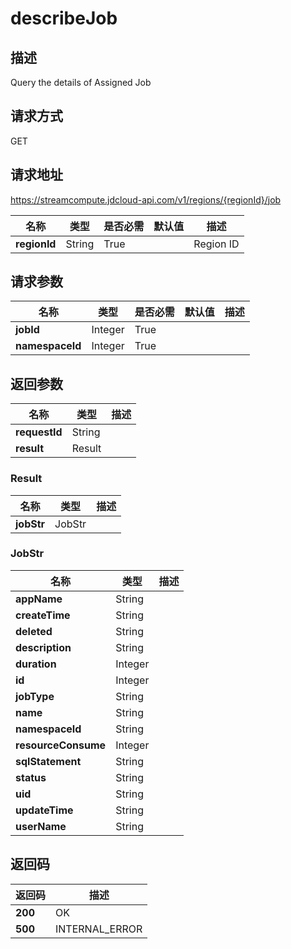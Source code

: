 # describeJob


## 描述
Query the details of Assigned Job

## 请求方式
GET

## 请求地址
https://streamcompute.jdcloud-api.com/v1/regions/{regionId}/job

|名称|类型|是否必需|默认值|描述|
|---|---|---|---|---|
|**regionId**|String|True| |Region ID|

## 请求参数
|名称|类型|是否必需|默认值|描述|
|---|---|---|---|---|
|**jobId**|Integer|True| | |
|**namespaceId**|Integer|True| | |


## 返回参数
|名称|类型|描述|
|---|---|---|
|**requestId**|String| |
|**result**|Result| |

### Result
|名称|类型|描述|
|---|---|---|
|**jobStr**|JobStr| |
### JobStr
|名称|类型|描述|
|---|---|---|
|**appName**|String| |
|**createTime**|String| |
|**deleted**|String| |
|**description**|String| |
|**duration**|Integer| |
|**id**|Integer| |
|**jobType**|String| |
|**name**|String| |
|**namespaceId**|String| |
|**resourceConsume**|Integer| |
|**sqlStatement**|String| |
|**status**|String| |
|**uid**|String| |
|**updateTime**|String| |
|**userName**|String| |

## 返回码
|返回码|描述|
|---|---|
|**200**|OK|
|**500**|INTERNAL_ERROR      |
